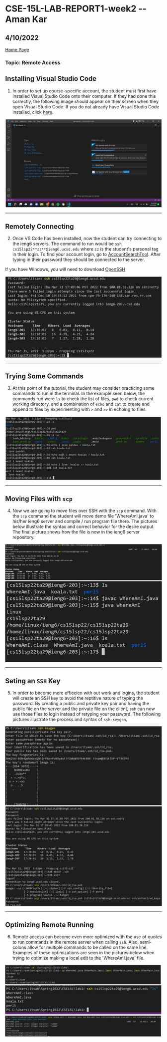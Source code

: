 # CSE-15L-LAB-REPORT1-week2 -- Aman Kar

## 4/10/2022


[Home Page](index.md)


### Topic: Remote Access


## Installing Visual Studio Code
1. In order to set up course-specific account, the student must first have installed Visual Studio Code onto their computer.
If they had done this correctly, the following image should appear on their screen when they open Visual Studio Code. If you do
not already have Visual Studio Code installed, click [here](https://code.visualstudio.com/).

![Image](VSCode.png)

---

## Remotely Connecting
2. Once VS Code has been installed, now the student can try connecting to the ieng6
servers. The command to run would be `ssh cs15lsp22**zz**@ieng6.ucsd.edu` where 
`zz` is the student's personal tag in their login. To find your account login, go to 
[AccountSearchTool](https://docs.microsoft.com/en-us/windows-server/administration/openssh/openssh_install_firstuse). After typing in their password they should be connected to the server. 

If you have Windows, you will need to download [OpenSSH](https://docs.microsoft.com/en-us/windows-server/administration/openssh/openssh_install_firstuse)

![Image](ServerLogIn.png)

--- 

## Trying Some Commands
3. At this point of the tutorial, the student may consider practicing some commands
to run in the terminal. In the example seen below, the commands run were `ls` to 
check the list of files, `pwd` to check current working directory, and a combination of `echo` and `cat` to create and append to files by experimenting with `>` and `>>` in echoing to files. 

![Image](PracticeCommands.png)

---

## Moving Files with `scp`
4. Now we are going to move files over SSH with the `scp` command.  With the `scp` command the student will move demo file 'WhereAmI.java' to his/her ieng6 server and compile / run program file there. The pictures below illustrate the syntax and correct behavior for the desire output. The final picture shows how the file is now in the ieng6 server repository. 

![Image](scpMoving.png)
![Image](scpIengRep.png)

--- 

## Seting an `SSH` Key
5. In order to become more effiecien with out work and logins, the student will create an SSH key to avoid the reptitive nature of typing the password. By creating a public and private key pair and having the public file on the server and the private file on the client, `ssh` can now use those files to login instead of retyping your password. The following pictures illustrate the process and syntax of `ssh-keygen`.

![Image](keygenp1.png)
![Image](keygenp2.png)

--- 

## Optimizing Remote Running
6. Remote access can become even more optimized with the use of quotes to run commands in the remote server when calling `ssh`. Also, semi-colons allow for multiple commands to be called on the same line. Examples of these optimizations are seen in the pictures below when trying to optimize making a local edit to the 'WhereAmI.java' file. 

![Image](optimizep1.png)
![Image](optimizep2.png)
![Image](optimizep3.png)

